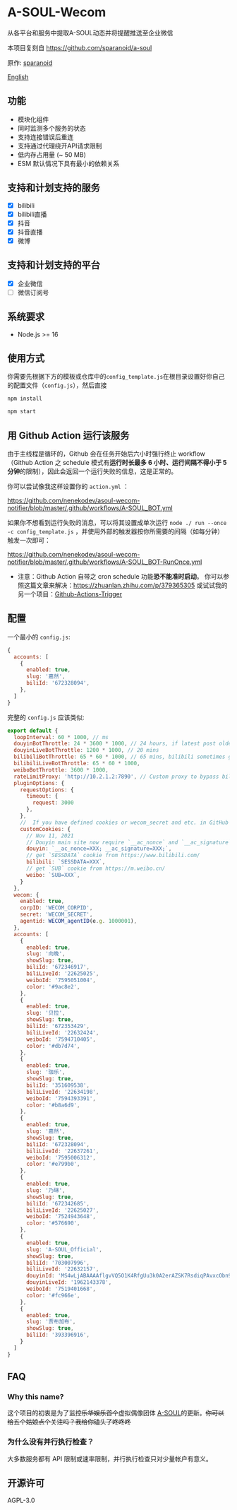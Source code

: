 # A-SOUL-Wecom

从各平台和服务中提取A-SOUL动态并将提醒推送至企业微信

本项目复刻自 https://github.com/sparanoid/a-soul 

原作: [sparanoid](https://github.com/sparanoid)

[English](https://github.com/nenekodev/asoul-wecom-notifier/blob/master/README.md)

## 功能

- 模块化组件
- 同时监测多个服务的状态
- 支持连接错误后重连
- 支持通过代理绕开API请求限制
- 低内存占用量 (~ 50 MB)
- ESM 默认情况下具有最小的依赖关系

## 支持和计划支持的服务

- [x] bilibili
- [x] bilibili直播
- [x] 抖音
- [x] 抖音直播
- [x] 微博

## 支持和计划支持的平台

- [x] 企业微信
- [ ] 微信订阅号

## 系统要求

- Node.js >= 16

## 使用方式

你需要先根据下方的模板或仓库中的`config_template.js`在根目录设置好你自己的配置文件（`config.js`），然后直接

```bash
npm install

npm start
```

## 用 Github Action 运行该服务

由于主线程是循环的，Github 会在任务开始后六小时强行终止 workflow（Github Action 之 schedule 模式有**运行时长最多 6 小时、运行间隔不得小于 5 分钟**的限制），因此会返回一个运行失败的信息，这是正常的。

你可以尝试像我这样设置你的 `action.yml` ：

https://github.com/nenekodev/asoul-wecom-notifier/blob/master/.github/workflows/A-SOUL_BOT.yml

如果你不想看到运行失败的消息，可以将其设置成单次运行 `node ./ run --once -c config_template.js` ，并使用外部的触发器按你所需要的间隔（如每分钟）触发一次即可：

https://github.com/nenekodev/asoul-wecom-notifier/blob/master/.github/workflows/A-SOUL_BOT-RunOnce.yml

- 注意：Github Action 自带之 cron schedule 功能**恐不能准时启动**。 你可以参照这篇文章来解决：https://zhuanlan.zhihu.com/p/379365305 或试试我的另一个项目：[Github-Actions-Trigger](https://github.com/nenekodev/Github-Actions-Trigger)

## 配置

一个最小的 `config.js`:

```js
{
  accounts: [
    {
      enabled: true,
      slug: '嘉然',
      biliId: '672328094',
    },
  ]
}
```

完整的 `config.js` 应该类似:

```js
export default {
  loopInterval: 60 * 1000, // ms
  douyinBotThrottle: 24 * 3600 * 1000, // 24 hours, if latest post older than this value, do not send notifications
  douyinLiveBotThrottle: 1200 * 1000, // 20 mins
  bilibiliBotThrottle: 65 * 60 * 1000, // 65 mins, bilibili sometimes got limit rate for 60 mins.
  bilibiliLiveBotThrottle: 65 * 60 * 1000,
  weiboBotThrottle: 3600 * 1000,
  rateLimitProxy: 'http://10.2.1.2:7890', // Custom proxy to bypass bilibili API rate limit
  pluginOptions: {
    requestOptions: {
      timeout: {
        request: 3000
      },
    },
    //  If you have defined cookies or wecom_secret and etc. in GitHub secrets DO NOT redifine below.
    customCookies: {
      // Nov 11, 2021
      // Douyin main site now require `__ac_nonce` and `__ac_signature` to work
      douyin: `__ac_nonce=XXX; __ac_signature=XXX;`,
      // get `SESSDATA` cookie from https://www.bilibili.com/
      bilibili: `SESSDATA=XXX`,
      // get `SUB` cookie from https://m.weibo.cn/
      weibo: `SUB=XXX`,
    }
  },
  wecom: {
    enabled: true,
    corpID: 'WECOM_CORPID',
    secret: 'WECOM_SECRET',
    agentid: WECOM_agentID(e.g. 1000001),
  },
  accounts: [
    {
      enabled: true,
      slug: '向晚',
      showSlug: true,
      biliId: '672346917',
      biliLiveId: '22625025',
      weiboId: '7595051004',
      color: '#9ac8e2',
    },
    {
      enabled: true,
      slug: '贝拉',
      showSlug: true,
      biliId: '672353429',
      biliLiveId: '22632424',
      weiboId: '7594710405',
      color: '#db7d74',
    },
    {
      enabled: true,
      slug: '珈乐',
      showSlug: true,
      biliId: '351609538',
      biliLiveId: '22634198',
      weiboId: '7594393391',
      color: '#b8a6d9',
    },
    {
      enabled: true,
      slug: '嘉然',
      showSlug: true,
      biliId: '672328094',
      biliLiveId: '22637261',
      weiboId: '7595006312',
      color: '#e799b0',
    },
    {
      enabled: true,
      slug: '乃琳',
      showSlug: true,
      biliId: '672342685',
      biliLiveId: '22625027',
      weiboId: '7524943648',
      color: '#576690',
    },
    {
      enabled: true,
      slug: 'A-SOUL_Official',
      showSlug: true,
      biliId: '703007996',
      biliLiveId: '22632157',
      douyinId: 'MS4wLjABAAAAflgvVQ5O1K4RfgUu3k0A2erAZSK7RsdiqPAvxcObn93x2vk4SKk1eUb6l_D4MX-n',
      douyinLiveId: '1962143378',
      weiboId: '7519401668',
      color: '#fc966e',
    },
    {
      enabled: true,
      slug: '贾布加布',
      showSlug: true,
      biliId: '393396916',
    }
  ]
}
```

## FAQ

### Why this name?

这个项目的初衷是为了监控~~乐华娱乐首个~~虚拟偶像团体 [A-SOUL](https://zh.moegirl.org.cn/A-SOUL)的更新。~~你可以给五个姑娘点个关注吗？我给你磕头了咚咚咚~~

### 为什么没有并行执行检查？

大多数服务都有 API 限制或速率限制，并行执行检查只对少量帐户有意义。

## 开源许可

AGPL-3.0

